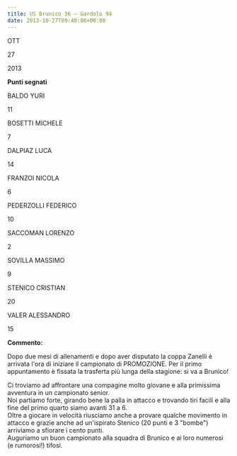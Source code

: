 ```yaml
---
title: US Brunico 36 – Gardolo 94
date: 2013-10-27T09:40:08+00:00
---
```

OTT

27

2013

**Punti segnati**

BALDO YURI

11

BOSETTI MICHELE

7

DALPIAZ LUCA

14

FRANZOI NICOLA

6

PEDERZOLLI FEDERICO

10

SACCOMAN LORENZO

2

SOVILLA MASSIMO

9

STENICO CRISTIAN

20

VALER ALESSANDRO

15

**Commento:**

Dopo due mesi di allenamenti e dopo aver disputato la coppa Zanelli è arrivata l'ora di iniziare il campionato di PROMOZIONE. Per il primo appuntamento è fissata la trasferta più lunga della stagione: si va a Brunico!

Ci troviamo ad affrontare una compagine molto giovane e alla primissima avventura in un campionato senior.  
Noi partiamo forte, girando bene la palla in attacco e trovando tiri facili e alla fine del primo quarto siamo avanti 31 a 6.  
Oltre a giocare in velocità riusciamo anche a provare qualche movimento in attacco e grazie anche ad un'ispirato Stenico (20 punti e 3 "bombe") arriviamo a sfiorare i cento punti.  
Auguriamo un buon campionato alla squadra di Brunico e ai loro numerosi (e rumorosi!) tifosi.